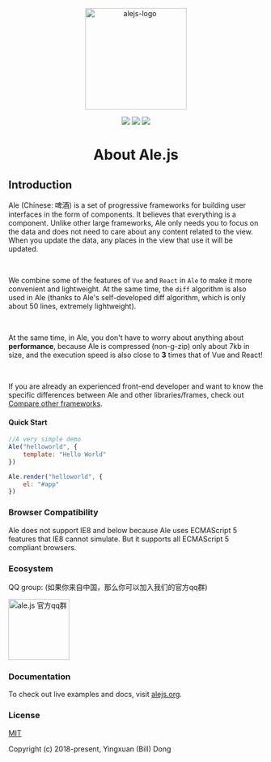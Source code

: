 <p align='center'>
   <img height='200px' src='https://github.com/Ale-js/alejs/blob/master/images/logo.png' alt='alejs-logo'>
</p>
<p align='center'>
   <img src='https://img.shields.io/github/downloads/Ale-js/ale/total.svg'>
   <img src='https://img.shields.io/github/license/Ale-js/ale.svg'>
   <img src='https://img.shields.io/github/release/Ale-js/ale.svg'>
</p>
<h1 align='center'>About Ale.js</h1>

## Introduction

Ale (Chinese: 啤酒) is a set of progressive frameworks for building user interfaces in the form of components. It believes that everything is a component. Unlike other large frameworks, Ale only needs you to focus on the data and does not need to care about any content related to the view. When you update the data, any places in the view that use it will be updated.

<br>

We combine some of the features of `Vue` and `React` in `Ale` to make it more convenient and lightweight. At the same time, the `diff` algorithm is also used in Ale (thanks to Ale's self-developed diff algorithm, which is only about 50 lines, extremely lightweight).

<br>

At the same time, in Ale, you don't have to worry about anything about **performance**, because Ale is compressed (non-g-zip) only about 7kb in size, and the execution speed is also close to **3** times that of Vue and React!

<br>

If you are already an experienced front-end developer and want to know the specific differences between Ale and other libraries/frames, check out [Compare other frameworks](https://www.alejs.org/guide/v1/Comparison/).

#### Quick Start
```javascript
//A very simple demo
Ale("helloworld", {
    template: "Hello World"
})

Ale.render("helloworld", {
    el: "#app"
})
```

### Browser Compatibility
Ale does not support IE8 and below because Ale uses ECMAScript 5 features that IE8 cannot simulate. But it supports all ECMAScript 5 compliant browsers.

### Ecosystem
QQ group: (如果你来自中国，那么你可以加入我们的官方qq群)

<img src='https://github.com/Ale-js/alejs/blob/master/images/qq.png' alt='ale.js 官方qq群' height='120px'>

### Documentation
To check out live examples and docs, visit [alejs.org](https://www.alejs.org).

### License

[MIT](http://opensource.org/licenses/MIT)

Copyright (c) 2018-present, Yingxuan (Bill) Dong
